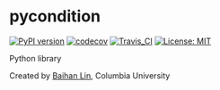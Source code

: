 # pycondition

[![PyPI version](https://badge.fury.io/py/pycondition.svg)](https://badge.fury.io/py/pycondition)  [![codecov](https://codecov.io/gh/doerlbh/pycondition/branch/main/graph/badge.svg?token=)](https://codecov.io/gh/doerlbh/pycondition) [![Travis_CI](https://travis-ci.com/doerlbh/pycondition.svg?token=&branch=main)](https://travis-ci.com/doerlbh/pycondition) [![License: MIT](https://img.shields.io/badge/License-MIT-yellow.svg)](https://opensource.org/licenses/MIT)

Python library

Created by [Baihan Lin](www.baihan.nyc), Columbia University
